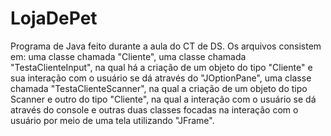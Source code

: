 # LojaDePet
Programa de Java feito durante a aula do CT de DS.
Os arquivos consistem em: uma classe chamada "Cliente", uma classe chamada "TestaClienteInput", na qual há a criação de um objeto do tipo "Cliente" e sua interação com o usuário se dá através do "JOptionPane", uma classe chamada "TestaClienteScanner", na qual a criação de um objeto do tipo Scanner e outro do tipo "Cliente", na qual a interação com o usuário se dá através do console e outras duas classes focadas na interação com o usuário por meio de uma tela utilizando "JFrame".

